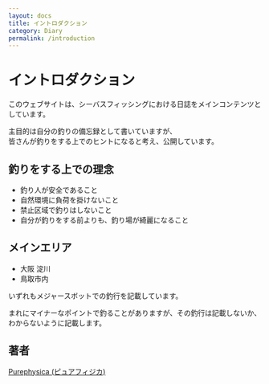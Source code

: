 ```yaml
---
layout: docs
title: イントロダクション
category: Diary
permalink: /introduction
---
```

# イントロダクション

このウェブサイトは、シーバスフィッシングにおける日誌をメインコンテンツとしています。

主目的は自分の釣りの備忘録として書いていますが、  
皆さんが釣りをする上でのヒントになると考え、公開しています。

## 釣りをする上での理念

- 釣り人が安全であること
- 自然環境に負荷を掛けないこと
- 禁止区域で釣りはしないこと
- 自分が釣りをする前よりも、釣り場が綺麗になること

## メインエリア

- 大阪 淀川
- 鳥取市内

いずれもメジャースボットでの釣行を記載しています。  

まれにマイナーなポイントで釣ることがありますが、その釣行は記載しないか、わからないように記載します。

## 著者

[Purephysica (ピュアフィジカ)](https://www.instagram.com/purephysica/)